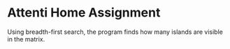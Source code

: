# Attenti Home Assignment
Using breadth-first search, the program finds how many islands are visible in the matrix.
